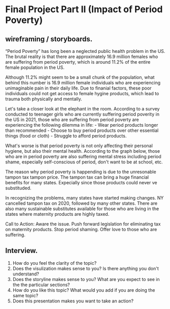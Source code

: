 # Final Project Part II (Impact of Period Poverty) 

## wireframing / storyboards.  

“Period Poverty” has long been a neglected public health problem in the US. The brutal reality is that there are approximately 16.9 million females who are suffering from period poverty, which is around 11.2% of the entire female population in the US. 

<div class="flourish-embed flourish-chart" data-src="visualisation/8773490"><script src="https://public.flourish.studio/resources/embed.js"></script></div>

Although 11.2% might seem to be a small chunk of the population, what behind this number is 16.9 million female individuals who are experiencing unimaginable pain in their daily life. Due to finanial factors, these poor individuals could not get access to female hygine products, which lead to trauma both physically and mentally. 
 
Let's take a closer look at the elephant in the room. According to a survey conducted to teenager girls who are currently suffering period poverity in the US in 2021, those who are suffering from period poverty are experiencing the following dilemma in life: 
        - Wear period products longer than recommended
        - Choose to buy period products over other essential things (food or cloth)
        - Struggle to afford period products. 

<div class="flourish-embed flourish-chart" data-src="visualisation/8773531"><script src="https://public.flourish.studio/resources/embed.js"></script></div>

What's worse is that period poverty is not only affecting their personal hygiene, but also their mental health. According to the graph below, those who are in period poverty are also suffering mental stress including period shame, especially self-conscious of period, don't want to be at school, etc.  
<div class="flourish-embed" data-src="story/1145329"><script src="https://public.flourish.studio/resources/embed.js"></script></div>

The reason why period poverty is happending is due to the unresonable tampon tax tampon price. The tampon tax can bring a huge financial benefits for many states. Expecially since those products could never ve substituded. 
<div class='tableauPlaceholder' id='viz1645500486219' style='position: relative'><object class='tableauViz'  style='display:none;'><param name='host_url' value='https%3A%2F%2Fpublic.tableau.com%2F' /> <param name='embed_code_version' value='3' /> <param name='site_root' value='' /><param name='name' value='Book1_16438308784440&#47;Sheet1' /><param name='tabs' value='no' /><param name='toolbar' value='yes' /><param name='animate_transition' value='yes' /><param name='display_static_image' value='yes' /><param name='display_spinner' value='yes' /><param name='display_overlay' value='yes' /><param name='display_count' value='yes' /><param name='language' value='en-US' /><param name='filter' value='publish=yes' /></object>
</div>                
<script type='text/javascript'>                    
  var divElement = document.getElementById('viz1645500486219');                    
  var vizElement = divElement.getElementsByTagName('object')[0];                    
  vizElement.style.width='100%';vizElement.style.height=(divElement.offsetWidth*0.75)+'px';                    
  var scriptElement = document.createElement('script');                    
  scriptElement.src = 'https://public.tableau.com/javascripts/api/viz_v1.js';                    
  vizElement.parentNode.insertBefore(scriptElement, vizElement);                
</script>

In recognizing the problems, many states have started making changes. NY cancelled tampon tax on 2020, followed by many other states. There are also many sustainable substitutes available for those who are living in the states where maternity products are highly taxed. 

<div class="flourish-embed flourish-chart" data-src="visualisation/8774238"><script src="https://public.flourish.studio/resources/embed.js"></script></div>

Call to Action: 
Aware the issue. Push forward legislation for eliminating tax on maternity products. Stop period shaming. Offer love to those who are suffering. 


## Interview. 
1. How do you feel the clarity of the topic? 
2. Does the visulization makes sense to you? Is there anything you don't understand? 
3. Does the storyline makes sense to you? What are you expect to see in the the particular sections? 
4. How do you like this topic? What would you add if you are doing the same topic? 
5. Does this presentation makes you want to take an action? 

